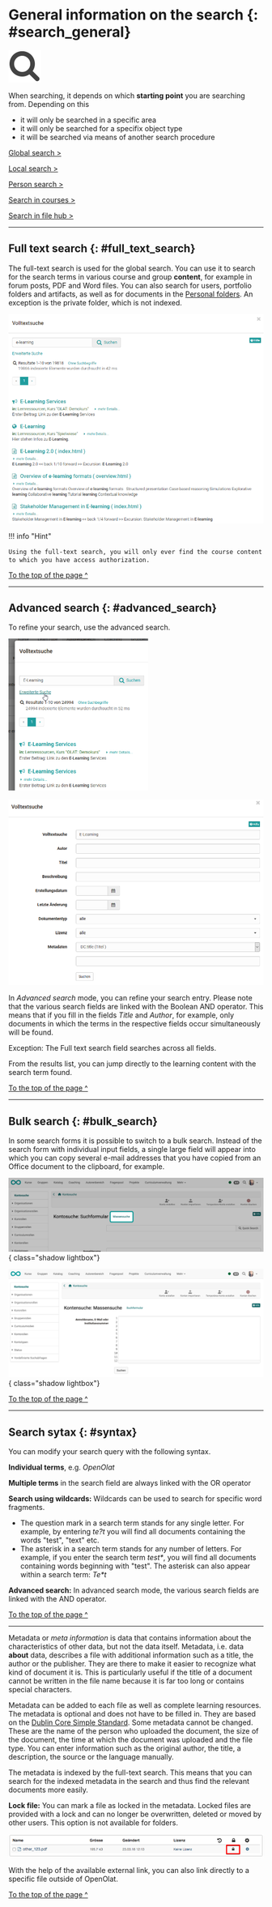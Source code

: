 # General information on the search {: #search_general}

![](assets/search.png)

When searching, it depends on which **starting point** you are searching from. Depending on this

* it will only be searched in a specific area
* it will only be searched for a specifix object type
* it will be searched via means of another search procedure

[Global search >](Search_Global.md)

[Local search >](Search_Local.md)

[Person search >](Search_Person.md)

[Search in courses >](Search_in_Course.md)

[Search in file hub >](Search_in_FileHub.md)

---

## Full text search {: #full_text_search}

The full-text search is used for the global search. You can use it to search for the search terms in various course and group **content**, for example in forum posts, PDF and Word files.
You can also search for users, portfolio folders and artifacts, as well as for documents in the [Personal folders](../personal_menu/Personal_folders.md). An exception is the private folder, which is not indexed.

![](assets/generelle_Suche.png)

!!! info "Hint"

    Using the full-text search, you will only ever find the course content to which you have access authorization.


[To the top of the page ^](#search_general)

---

## Advanced search {: #advanced_search}

To refine your search, use the advanced search.

![Erweiterte Suche aktivieren](assets/full_text_search_advanced_link_DE.png)

![Erweiterte Volltextsuche - Beispiel](assets/full_text_search_advanced_DE.png)

In _Advanced search_ mode, you can refine your search entry. Please note that the various search fields are linked with the Boolean AND operator. This means that if you fill in the fields _Title_ and _Author_, for example, only documents in which the terms in the respective fields occur simultaneously will be found.

Exception: The Full text search field searches across all fields.

From the results list, you can jump directly to the learning content with the search term found.


[To the top of the page ^](#search_general)

---

## Bulk search {: #bulk_search}

In some search forms it is possible to switch to a bulk search. Instead of the search form with individual input fields, a single large field will appear into which you can copy several e-mail addresses that you have copied from an Office document to the clipboard, for example.

![search_general_bulk_search1_v1_de.png](assets/search_general_bulk_search1_v1_de.png){ class="shadow lightbox"}

![search_general_bulk_search2_v1_de.png](assets/search_general_bulk_search2_v1_de.png){ class="shadow lightbox"}

[To the top of the page ^](#search_general)

---


## Search sytax {: #syntax}

You can modify your search query with the following syntax.

**Individual terms**, e.g. _OpenOlat_

**Multiple terms** in the search field are always linked with the OR operator

**Search using wildcards:** Wildcards can be used to search for specific word fragments.

* The question mark in a search term stands for any single letter. For example, by entering _te?t_ you will find all documents containing the words "test", "text" etc.
* The asterisk in a search term stands for any number of letters. For example, if you enter the search term _test*_, you will find all documents containing words beginning with "test". The asterisk can also appear within a search term: _Te*t_

**Advanced search:** In advanced search mode, the various search fields are linked with the AND operator.

[To the top of the page ^](#search_general)

---

Metadata or _meta information_ is data that contains information about the characteristics of other data, but not the data itself. Metadata, i.e. data **about** data, describes a file with additional information such as a title, the author or the publisher. They are there to make it easier to recognize what kind of document it is. This is particularly useful if the title of a document cannot be written in the file name because it is far too long or contains special characters.

Metadata can be added to each file as well as complete learning resources. The metadata is optional and does not have to be filled in. They are based on the [Dublin Core Simple Standard](https://wikipedia.org/wiki/Dublin_Core). Some metadata cannot be changed. These are the name of the person who uploaded the document, the size of the document, the time at which the document was uploaded and the file type. You can enter information such as the original author, the title, a description, the source or the language manually.

The metadata is indexed by the full-text search. This means that you can search for the indexed metadata in the search and thus find the relevant documents more easily.

**Lock file:** You can mark a file as locked in the metadata. Locked files are provided with a lock and can no longer be overwritten, deleted or moved by other users. This option is not available for folders.

![](assets/Datei_gesperrt_DE_Detail.png)

With the help of the available external link, you can also link directly to a specific file outside of OpenOlat.

[To the top of the page ^](#search_general)
